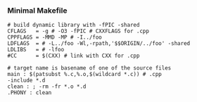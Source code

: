 ### Minimal Makefile

```
# build dynamic library with -fPIC -shared
CFLAGS   = -g # -O3 -fPIC # CXXFLAGS for .cpp
CPPFLAGS = -MMD -MP # -I../foo
LDFLAGS  = # -L../foo -Wl,-rpath,'$$ORIGIN/../foo' -shared
LDLIBS   = # -lfoo
#CC      = $(CXX) # link with CXX for .cpp

# target name is basename of one of the source files
main : $(patsubst %.c,%.o,$(wildcard *.c)) # .cpp
-include *.d
clean : ; -rm -fr *.o *.d
.PHONY : clean
```

<!--
**ljhm/ljhm** is a ✨ _special_ ✨ repository because its `README.md` (this file) appears on your GitHub profile.
 
Here are some ideas to get you started:

- 🔭 I’m currently working on ...
- 🌱 I’m currently learning ...
- 👯 I’m looking to collaborate on ...
- 🤔 I’m looking for help with ...
- 💬 Ask me about ...
- 📫 How to reach me: ...
- 😄 Pronouns: ...
- ⚡ Fun fact: ...
-->
